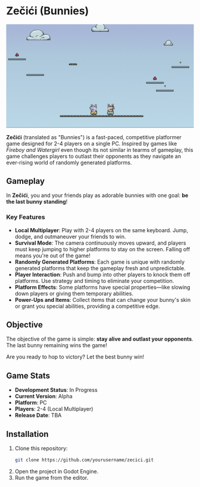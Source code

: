 # Zečići (Bunnies)

![Title Image](images/zecici-img.png)

**Zečići** (translated as "Bunnies") is a fast-paced, competitive platformer game designed for 2-4 players on a single PC. Inspired by games like *Fireboy and Watergirl* even though its not similar in tearms of gameplay, this game challenges players to outlast their opponents as they navigate an ever-rising world of randomly generated platforms.

## Gameplay

In **Zečići**, you and your friends play as adorable bunnies with one goal: **be the last bunny standing**!

### Key Features
- **Local Multiplayer**: Play with 2-4 players on the same keyboard. Jump, dodge, and outmaneuver your friends to win.
- **Survival Mode**: The camera continuously moves upward, and players must keep jumping to higher platforms to stay on the screen. Falling off means you're out of the game!
- **Randomly Generated Platforms**: Each game is unique with randomly generated platforms that keep the gameplay fresh and unpredictable.
- **Player Interaction**: Push and bump into other players to knock them off platforms. Use strategy and timing to eliminate your competition.
- **Platform Effects**: Some platforms have special properties—like slowing down players or giving them temporary abilities.
- **Power-Ups and Items**: Collect items that can change your bunny's skin or grant you special abilities, providing a competitive edge.

## Objective

The objective of the game is simple: **stay alive and outlast your opponents**. The last bunny remaining wins the game!

Are you ready to hop to victory? Let the best bunny win!

## Game Stats

- **Development Status**: In Progress
- **Current Version**: Alpha
- **Platform**: PC
- **Players**: 2-4 (Local Multiplayer)
- **Release Date**: TBA

## Installation

1. Clone this repository:
   ```bash
   git clone https://github.com/yourusername/zecici.git
2. Open the project in Godot Engine.
3. Run the game from the editor.

